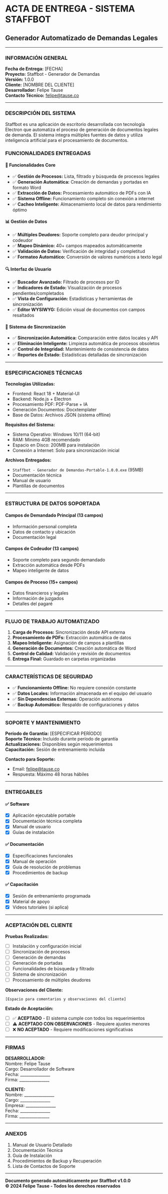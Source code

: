 # ACTA DE ENTREGA - SISTEMA STAFFBOT
## Generador Automatizado de Demandas Legales

---

### INFORMACIÓN GENERAL

**Fecha de Entrega:** [FECHA]  
**Proyecto:** Staffbot - Generador de Demandas  
**Versión:** 1.0.0  
**Cliente:** [NOMBRE DEL CLIENTE]  
**Desarrollador:** Felipe Tause  
**Contacto Técnico:** felipe@tause.co  

---

### DESCRIPCIÓN DEL SISTEMA

Staffbot es una aplicación de escritorio desarrollada con tecnología Electron que automatiza el proceso de generación de documentos legales de demanda. El sistema integra múltiples fuentes de datos y utiliza inteligencia artificial para el procesamiento de documentos.

### FUNCIONALIDADES ENTREGADAS

#### 🔧 **Funcionalidades Core**
- ✅ **Gestión de Procesos:** Lista, filtrado y búsqueda de procesos legales
- ✅ **Generación Automática:** Creación de demandas y portadas en formato Word
- ✅ **Extracción de Datos:** Procesamiento automático de PDFs con IA
- ✅ **Sistema Offline:** Funcionamiento completo sin conexión a internet
- ✅ **Cacheo Inteligente:** Almacenamiento local de datos para rendimiento óptimo

#### 📊 **Gestión de Datos**
- ✅ **Múltiples Deudores:** Soporte completo para deudor principal y codeudor
- ✅ **Mapeo Dinámico:** 40+ campos mapeados automáticamente
- ✅ **Validación de Datos:** Verificación de integridad y completitud
- ✅ **Formateo Automático:** Conversión de valores numéricos a texto legal

#### 🔍 **Interfaz de Usuario**
- ✅ **Buscador Avanzado:** Filtrado de procesos por ID
- ✅ **Indicadores de Estado:** Visualización de procesos pendientes/completados
- ✅ **Vista de Configuración:** Estadísticas y herramientas de sincronización
- ✅ **Editor WYSIWYG:** Edición visual de documentos con campos resaltados

#### 🔄 **Sistema de Sincronización**
- ✅ **Sincronización Automática:** Comparación entre datos locales y API
- ✅ **Eliminación Inteligente:** Limpieza automática de procesos obsoletos
- ✅ **Control de Integridad:** Mantenimiento de consistencia de datos
- ✅ **Reportes de Estado:** Estadísticas detalladas de sincronización

---

### ESPECIFICACIONES TÉCNICAS

**Tecnologías Utilizadas:**
- Frontend: React 18 + Material-UI
- Backend: Node.js + Electron
- Procesamiento PDF: PDF-Parse + IA
- Generación Documentos: Docxtemplater
- Base de Datos: Archivos JSON (sistema offline)

**Requisitos del Sistema:**
- Sistema Operativo: Windows 10/11 (64-bit)
- RAM: Mínimo 4GB recomendado
- Espacio en Disco: 200MB para instalación
- Conexión a Internet: Solo para sincronización inicial

**Archivos Entregados:**
- `Staffbot - Generador de Demandas-Portable-1.0.0.exe` (95MB)
- Documentación técnica
- Manual de usuario
- Plantillas de documentos

---

### ESTRUCTURA DE DATOS SOPORTADA

#### Campos de Demandado Principal (13 campos)
- Información personal completa
- Datos de contacto y ubicación
- Documentación legal

#### Campos de Codeudor (13 campos)
- Soporte completo para segundo demandado
- Extracción automática desde PDFs
- Mapeo inteligente de datos

#### Campos de Proceso (15+ campos)
- Datos financieros y legales
- Información de juzgados
- Detalles del pagaré

---

### FLUJO DE TRABAJO AUTOMATIZADO

1. **Carga de Procesos:** Sincronización desde API externa
2. **Procesamiento de PDFs:** Extracción automática de datos
3. **Mapeo Inteligente:** Asignación de campos a plantillas
4. **Generación de Documentos:** Creación automática de Word
5. **Control de Calidad:** Validación y revisión de documentos
6. **Entrega Final:** Guardado en carpetas organizadas

---

### CARACTERÍSTICAS DE SEGURIDAD

- ✅ **Funcionamiento Offline:** No requiere conexión constante
- ✅ **Datos Locales:** Información almacenada en el equipo del usuario
- ✅ **Sin Dependencias Externas:** Operación autónoma
- ✅ **Backup Automático:** Respaldo de configuraciones y datos

---

### SOPORTE Y MANTENIMIENTO

**Período de Garantía:** [ESPECIFICAR PERÍODO]  
**Soporte Técnico:** Incluido durante período de garantía  
**Actualizaciones:** Disponibles según requerimientos  
**Capacitación:** Sesión de entrenamiento incluida  

**Contacto para Soporte:**
- Email: felipe@tause.co
- Respuesta: Máximo 48 horas hábiles

---

### ENTREGABLES

#### ✅ **Software**
- [x] Aplicación ejecutable portable
- [x] Documentación técnica completa
- [x] Manual de usuario
- [x] Guías de instalación

#### ✅ **Documentación**
- [x] Especificaciones funcionales
- [x] Manual de operación
- [x] Guía de resolución de problemas
- [x] Procedimientos de backup

#### ✅ **Capacitación**
- [x] Sesión de entrenamiento programada
- [x] Material de apoyo
- [x] Videos tutoriales (si aplica)

---

### ACEPTACIÓN DEL CLIENTE

**Pruebas Realizadas:**
- [ ] Instalación y configuración inicial
- [ ] Sincronización de procesos
- [ ] Generación de demandas
- [ ] Generación de portadas
- [ ] Funcionalidades de búsqueda y filtrado
- [ ] Sistema de sincronización
- [ ] Procesamiento de múltiples deudores

**Observaciones del Cliente:**
```
[Espacio para comentarios y observaciones del cliente]
```

**Estado de Aceptación:**
- [ ] ✅ **ACEPTADO** - El sistema cumple con todos los requerimientos
- [ ] ⚠️ **ACEPTADO CON OBSERVACIONES** - Requiere ajustes menores
- [ ] ❌ **NO ACEPTADO** - Requiere modificaciones significativas

---

### FIRMAS

**DESARROLLADOR:**  
Nombre: Felipe Tause  
Cargo: Desarrollador de Software  
Fecha: _______________  
Firma: _______________  

**CLIENTE:**  
Nombre: _______________  
Cargo: _______________  
Empresa: _______________  
Fecha: _______________  
Firma: _______________  

---

### ANEXOS

1. Manual de Usuario Detallado
2. Documentación Técnica
3. Guía de Instalación
4. Procedimientos de Backup y Recuperación
5. Lista de Contactos de Soporte

---

**Documento generado automáticamente por Staffbot v1.0.0**  
**© 2024 Felipe Tause - Todos los derechos reservados** 